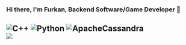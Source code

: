 ### Hi there, I'm Furkan, Backend Software/Game Developer 👋
![C++](https://img.shields.io/badge/c++-%2300599C.svg?style=for-the-badge&logo=c%2B%2B&logoColor=white) ![Python](https://img.shields.io/badge/python-3670A0?style=for-the-badge&logo=python&logoColor=ffdd54) ![ApacheCassandra](https://img.shields.io/badge/cassandra-%231287B1.svg?style=for-the-badge&logo=apache-cassandra&logoColor=white)
<br/>
[![](https://visitcount.itsvg.in/api?id=Furkankykc&label=Profile%20Views&color=0&icon=0&pretty=false)](https://visitcount.itsvg.in)
---
[mail]: mailto:furkanfbr@gmail.com
[linkedin]: https://linkedin.com/in/furkankykc
